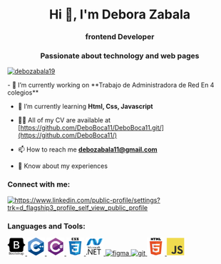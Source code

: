 <h1 align="center">Hi 👋, I'm Debora Zabala</h1>
<h3 align="center">frontend Developer</h3>
<h3 align="center">Passionate about technology and web pages</h3>

<p align="left"> <a href="https://twitter.com/debozabala19" target="blank"><img src="https://img.shields.io/twitter/follow/debozabala19?logo=twitter&style=for-the-badge" alt="debozabala19" /></a> </p>
- 🔭 I’m currently working on **Trabajo de Administradora de Red En 4 colegios**

- 🌱 I’m currently learning **Html, Css, Javascript**
  
- 👨‍💻 All of my CV are available at [https://github.com/DeboBoca11/DeboBoca11.git/](https://github.com/DeboBoca11/)

- 📫 How to reach me **debozabala11@gmail.com**

- 📄 Know about my experiences <a href="https://www.linkedin.com/in/debora-zabala-b110b723b/" target="_blank"><i class="Linkedin"></i></a>

<h3 align="left">Connect with me:</h3>
<p align="left">
<a href="https://linkedin.com/in/https://www.linkedin.com/public-profile/settings?trk=d_flagship3_profile_self_view_public_profile" target="blank"><img align="center" src="https://raw.githubusercontent.com/rahuldkjain/github-profile-readme-generator/master/src/images/icons/Social/linked-in-alt.svg" alt="https://www.linkedin.com/public-profile/settings?trk=d_flagship3_profile_self_view_public_profile" height="30" width="40" /></a>
</p>

<h3 align="left">Languages and Tools:</h3>
<p align="left"> <a href="https://getbootstrap.com" target="_blank" rel="noreferrer"> <img src="https://raw.githubusercontent.com/devicons/devicon/master/icons/bootstrap/bootstrap-plain-wordmark.svg" alt="bootstrap" width="40" height="40"/> </a> <a href="https://www.w3schools.com/cpp/" target="_blank" rel="noreferrer"> <img src="https://raw.githubusercontent.com/devicons/devicon/master/icons/cplusplus/cplusplus-original.svg" alt="cplusplus" width="40" height="40"/> </a> <a href="https://www.w3schools.com/cs/" target="_blank" rel="noreferrer"> <img src="https://raw.githubusercontent.com/devicons/devicon/master/icons/csharp/csharp-original.svg" alt="csharp" width="40" height="40"/> </a> <a href="https://www.w3schools.com/css/" target="_blank" rel="noreferrer"> <img src="https://raw.githubusercontent.com/devicons/devicon/master/icons/css3/css3-original-wordmark.svg" alt="css3" width="40" height="40"/> </a> <a href="https://dotnet.microsoft.com/" target="_blank" rel="noreferrer"> <img src="https://raw.githubusercontent.com/devicons/devicon/master/icons/dot-net/dot-net-original-wordmark.svg" alt="dotnet" width="40" height="40"/> </a> <a href="https://www.figma.com/" target="_blank" rel="noreferrer"> <img src="https://www.vectorlogo.zone/logos/figma/figma-icon.svg" alt="figma" width="40" height="40"/> </a> <a href="https://git-scm.com/" target="_blank" rel="noreferrer"> <img src="https://www.vectorlogo.zone/logos/git-scm/git-scm-icon.svg" alt="git" width="40" height="40"/> </a> <a href="https://www.w3.org/html/" target="_blank" rel="noreferrer"> <img src="https://raw.githubusercontent.com/devicons/devicon/master/icons/html5/html5-original-wordmark.svg" alt="html5" width="40" height="40"/> </a> <a href="https://developer.mozilla.org/en-US/docs/Web/JavaScript" target="_blank" rel="noreferrer"> <img src="https://raw.githubusercontent.com/devicons/devicon/master/icons/javascript/javascript-original.svg" alt="javascript" width="40" height="40"/> </a> </p>





